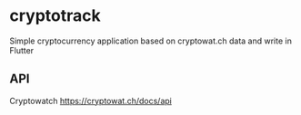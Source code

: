 # cryptotrack

Simple cryptocurrency application based on cryptowat.ch data and write in Flutter

## API
Cryptowatch https://cryptowat.ch/docs/api

